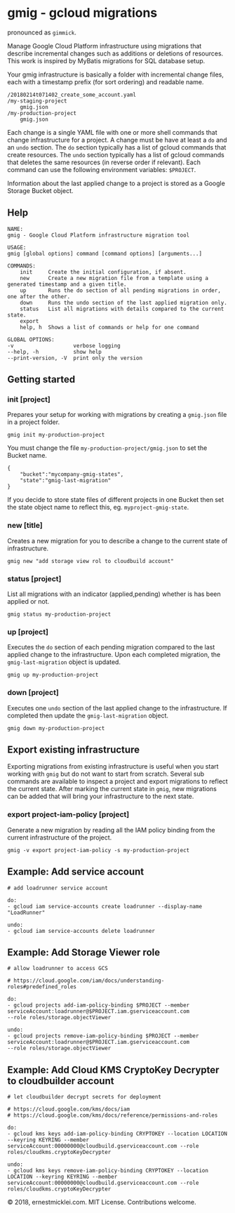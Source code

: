 # gmig - gcloud migrations

pronounced as `gimmick`.

Manage Google Cloud Platform infrastructure using migrations that describe incremental changes such as additions or deletions of resources.
This work is inspired by MyBatis migrations for SQL database setup.

Your gmig infrastructure is basically a folder with incremental change files, each with a timestamp prefix (for sort ordering) and readable name.

    /20180214t071402_create_some_account.yaml
    /my-staging-project
        gmig.json
    /my-production-project
        gmig.json

Each change is a single YAML file with one or more shell commands that change infrastructure for a project.
A change must be have at least a `do` and an `undo` section.
The `do` section typically has a list of gcloud commands that create resources.
The `undo` section typically has a list of gcloud commands that deletes the same resources (in reverse order if relevant).
Each command can use the following environment variables: `$PROJECT`.

Information about the last applied change to a project is stored as a Google Storage Bucket object.

## Help

    NAME:
    gmig - Google Cloud Platform infrastructure migration tool

    USAGE:
    gmig [global options] command [command options] [arguments...]

    COMMANDS:
        init     Create the initial configuration, if absent.
        new      Create a new migration file from a template using a generated timestamp and a given title.
        up       Runs the do section of all pending migrations in order, one after the other.
        down     Runs the undo section of the last applied migration only.
        status   List all migrations with details compared to the current state.
        export
        help, h  Shows a list of commands or help for one command

    GLOBAL OPTIONS:
    -v                   verbose logging
    --help, -h           show help
    --print-version, -V  print only the version

## Getting started

### init [project]

Prepares your setup for working with migrations by creating a `gmig.json` file in a project folder.

    gmig init my-production-project

You must change the file `my-production-project/gmig.json` to set the Bucket name.

    {
        "bucket":"mycompany-gmig-states",
        "state":"gmig-last-migration"
    }

If you decide to store state files of different projects in one Bucket then set the state object name to reflect this, eg. `myproject-gmig-state`.

### new [title]

Creates a new migration for you to describe a change to the current state of infrastructure.

    gmig new "add storage view rol to cloudbuild account"

### status [project]

List all migrations with an indicator (applied,pending) whether is has been applied or not.

    gmig status my-production-project

### up [project]

Executes the `do` section of each pending migration compared to the last applied change to the infrastructure. 
Upon each completed migration, the `gmig-last-migration` object is updated.

    gmig up my-production-project

### down [project]

Executes one `undo` section of the last applied change to the infrastructure.
If completed then update the `gmig-last-migration` object.

    gmig down my-production-project

## Export existing infrastructure

Exporting migrations from existing infrastructure is useful when you start working with `gmig` but do not want to start from scratch.
Several sub commands are available to inspect a project and export migrations to reflect the current state.
After marking the current state in `gmig`, new migrations can be added that will bring your infrastructure to the next state.

### export project-iam-policy [project]

Generate a new migration by reading all the IAM policy binding from the current infrastructure of the project.

    gmig -v export project-iam-policy -s my-production-project

## Example: Add service account

    # add loadrunner service account

    do:
    - gcloud iam service-accounts create loadrunner --display-name "LoadRunner"

    undo:
    - gcloud iam service-accounts delete loadrunner


## Example: Add Storage Viewer role

    # allow loadrunner to access GCS

    # https://cloud.google.com/iam/docs/understanding-roles#predefined_roles

    do:
    - gcloud projects add-iam-policy-binding $PROJECT --member serviceAccount:loadrunner@$PROJECT.iam.gserviceaccount.com
    --role roles/storage.objectViewer

    undo:
    - gcloud projects remove-iam-policy-binding $PROJECT --member serviceAccount:loadrunner@$PROJECT.iam.gserviceaccount.com
    --role roles/storage.objectViewer


## Example: Add Cloud KMS CryptoKey Decrypter to cloudbuilder account

    # let cloudbuilder decrypt secrets for deployment

    # https://cloud.google.com/kms/docs/iam
    # https://cloud.google.com/kms/docs/reference/permissions-and-roles

    do:
    - gcloud kms keys add-iam-policy-binding CRYPTOKEY --location LOCATION --keyring KEYRING --member serviceAccount:00000000@cloudbuild.gserviceaccount.com --role roles/cloudkms.cryptoKeyDecrypter

    undo:
    - gcloud kms keys remove-iam-policy-binding CRYPTOKEY --location LOCATION --keyring KEYRING --member serviceAccount:00000000@cloudbuild.gserviceaccount.com --role roles/cloudkms.cryptoKeyDecrypter


&copy; 2018, ernestmicklei.com. MIT License. Contributions welcome.